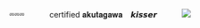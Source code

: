 
<p align="center"> ⠀⠀ ⠀⠀⏔⏔⏔⠀ ⠀⠀⠀certified 𝐚𝐤𝐮𝐭𝐚𝐠𝐚𝐰𝐚⠀ 𝙠𝙞𝙨𝙨𝙚𝙧⠀⠀ ⠀⠀<img src="https://files.catbox.moe/3dtl3j.webp">

⠀




